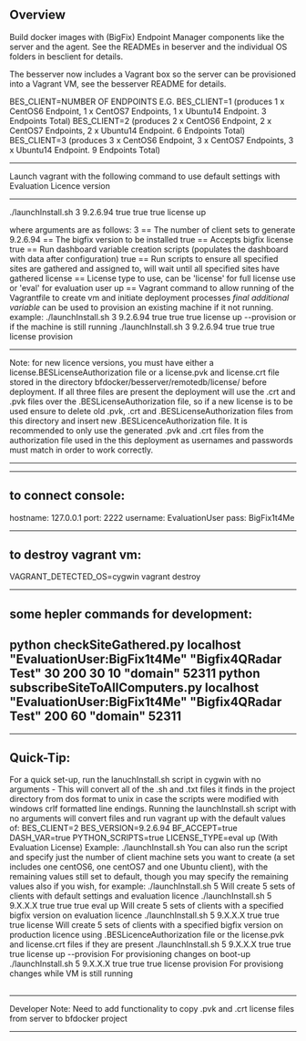 ## Overview
Build docker images with (BigFix) Endpoint Manager components like the server
and the agent.  See the READMEs in beserver and the individual OS folders in besclient for details.

The besserver now includes a Vagrant box so the server can be provisioned into a Vagrant VM, see the besserver README for details.

BES_CLIENT=NUMBER OF ENDPOINTS
E.G.
BES_CLIENT=1 (produces 1 x CentOS6 Endpoint, 1 x CentOS7 Endpoints, 1 x Ubuntu14 Endpoint. 3 Endpoints Total)
BES_CLIENT=2 (produces 2 x CentOS6 Endpoint, 2 x CentOS7 Endpoints, 2 x Ubuntu14 Endpoint. 6 Endpoints Total)
BES_CLIENT=3 (produces 3 x CentOS6 Endpoint, 3 x CentOS7 Endpoints, 3 x Ubuntu14 Endpoint. 9 Endpoints Total)

***************************************************************************************************
Launch vagrant with the following command to use default settings with Evaluation Licence version
***************************************************************************************************
./launchInstall.sh 3 9.2.6.94 true true true license up

where arguments are as follows:
    3 == The number of client sets to generate
    9.2.6.94 == The bigfix version to be installed
    true == Accepts bigfix license
    true == Run dashboard variable creation scripts (populates the dashboard with data after configuration)
    true == Run scripts to ensure all specified sites are gathered and assigned to, will wait until all specified sites have gathered
    license == License type to use, can be 'license' for full license use or 'eval' for evaluation user
    up == Vagrant command to allow running of the Vagrantfile to create vm and initiate deployment processes
    *final additional variable* can be used to provision an existing machine if it not running.
    example:
        ./launchInstall.sh 3 9.2.6.94 true true true license up --provision
            or if the machine is still running
        ./launchInstall.sh 3 9.2.6.94 true true true license provision
***************************************************************************************************
Note: for new licence versions, you must have either a license.BESLicenseAuthorization file or a license.pvk and license.crt file 
stored in the directory bfdocker/besserver/remotedb/license/ before deployment. If all three files are present the deployment will
use the .crt and .pvk files over the .BESLicenseAuthorization file, so if a new license is to be used ensure to delete old .pvk, 
.crt and .BESLicenseAuthorization files from this directory and insert new .BESLicenceAuthorization file. It is recommended to only
use the generated .pvk and .crt files from the authorization file used in the this deployment as usernames and passwords must
match in order to work correctly.
***************************************************************************************************

--------------------
to connect console:
--------------------
hostname: 127.0.0.1
port: 2222
username: EvaluationUser
pass: BigFix1t4Me

--------------------
to destroy vagrant vm:
--------------------
VAGRANT_DETECTED_OS=cygwin vagrant destroy

--------------------------------------
some hepler commands for development:
--------------------------------------
python checkSiteGathered.py localhost "EvaluationUser:BigFix1t4Me" "Bigfix4QRadar Test" 30 200 30 10 "domain" 52311
python subscribeSiteToAllComputers.py localhost "EvaluationUser:BigFix1t4Me" "Bigfix4QRadar Test" 200 60 "domain" 52311
-----------------------------------------------------------------------------------------------------------------------
***************************************************************************************************

## Quick-Tip:
For a quick set-up, run the lanuchInstall.sh script in cygwin with no arguments - 
This will convert all of the .sh and .txt files it finds in the project directory from dos 
format to unix in case the scripts were modified with windows crlf formatted line endings. 
Running the launchInstall.sh script with no arguments will convert files and run vagrant up
with the default values of: 
	BES_CLIENT=2 BES_VERSION=9.2.6.94 BF_ACCEPT=true DASH_VAR=true PYTHON_SCRIPTS=true LICENSE_TYPE=eval up (With Evaluation License)
Example:
	./launchInstall.sh
You can also run the script and specify just the number of client machine sets you want to
create (a set includes one centOS6, one centOS7 and one Ubuntu client), with the remaining 
values still set to default, though you may specify the remaining values also if you wish,
for example:
	./launchInstall.sh 5 		Will create 5 sets of clients with default settings and evaluation licence
	./launchInstall.sh 5 9.X.X.X true true true	eval up    	Will create 5 sets of clients with a specified bigfix version on evaluation licence
	./launchInstall.sh 5 9.X.X.X true true true	license    	Will create 5 sets of clients with a specified bigfix version on production licence using .BESLicenceAuthorization file
        or the license.pvk and license.crt files if they are present
	./launchInstall.sh 5 9.X.X.X true true true	license up --provision 	For provisioning changes on boot-up
	./launchInstall.sh 5 9.X.X.X true true true	license provision 		For provisiong changes while VM is still running
##
***************************************************************************************************
Developer Note: Need to add functionality to copy .pvk and .crt license files from server to bfdocker project
***************************************************************************************************